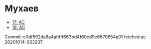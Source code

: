 # Мухаев
- [17: AC](17.md)
- [18: AC](18.md)

Commit: c0df592da8a4afdff663bd4f60cd9e6670654a01
 fetched at: 20201014-033237
